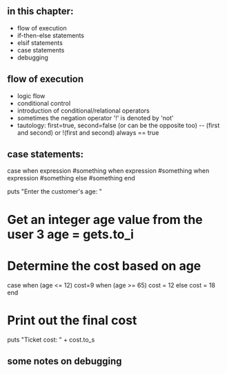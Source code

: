 ## in this chapter: 
- flow of execution
- if-then-else statements
- elsif statements
- case statements
- debugging

## flow of execution
- logic flow
- conditional control
- introduction of conditional/relational operators
- sometimes the negation operator '!' is denoted by 'not'
- tautology: first=true, second=false (or can be the opposite too)
-- (first and second) or !(first and second) always == true

## case statements:

case
when expression
	#something
when expression
	#something
when expression
	#something
else
	#something
end


puts "Enter the customer's age: "
# Get an integer age value from the user 3 age = gets.to_i

# Determine the cost based on age
case
when (age <= 12)
  cost=9
when (age >= 65)
  cost = 12 
else
  cost = 18 
end

# Print out the final cost
puts "Ticket cost: " + cost.to_s

## some notes on debugging
